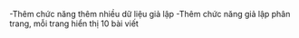 -Thêm chức năng thêm nhiều dữ liệu giả lập
-Thêm chức năng giả lập phân trang, mỗi trang hiển thị 10 bài viết